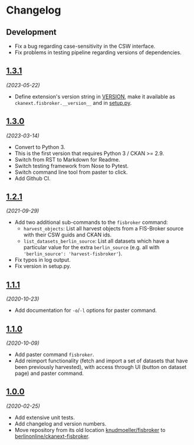 # Changelog

## Development

- Fix a bug regarding case-sensitivity in the CSW interface.
- Fix problems in testing pipeline regarding versions of dependencies.


## [1.3.1](https://github.com/berlinonline/ckanext-fisbroker/releases/tag/1.3.1)

_(2023-05-22)_

- Define extension's version string in [VERSION](VERSION), make it available as `ckanext.fisbroker.__version__` and in [setup.py](setup.py).


## [1.3.0](https://github.com/berlinonline/ckanext-fisbroker/releases/tag/1.3.0)

_(2023-03-14)_

- Convert to Python 3.
- This is the first version that requires Python 3 / CKAN >= 2.9.
- Switch from RST to Markdown for Readme.
- Switch testing framework from Nose to Pytest.
- Switch command line tool from paster to click.
- Add Github CI.

## [1.2.1](https://github.com/berlinonline/ckanext-fisbroker/releases/tag/1.2.1)

_(2021-09-29)_

- Add two additional sub-commands to the `fisbroker` command:
  - `harvest_objects`: List all harvest objects from a FIS-Broker source with their CSW guids and CKAN ids.
  - `list_datasets_berlin_source`: List all datasets which have a particular value for the extra `berlin_source` (e.g. all with `'berlin_source': 'harvest-fisbroker'`).
- Fix typos in log output.
- Fix version in setup.py.

## [1.1.1](https://github.com/berlinonline/ckanext-fisbroker/releases/tag/1.1.1)

_(2020-10-23)_

- Add documentation for `-o`/`-l` options for paster command.

## [1.1.0](https://github.com/berlinonline/ckanext-fisbroker/releases/tag/1.1.0)

_(2020-10-09)_

- Add paster command `fisbroker`.
- Add reimport functionality (fetch and import a set of datasets that have been previously harvested), with access through UI (button on dataset page) and paster command.

## [1.0.0](https://github.com/berlinonline/ckanext-fisbroker/releases/tag/1.0.0)

_(2020-02-25)_

- Add extensive unit tests.
- Add changelog and version numbers.
- Move repository from its old location [knudmoeller/fisbroker](https://github.com/knudmoeller/fisbroker) to [berlinonline/ckanext-fisbroker](https://github.com/berlinonline/ckanext-fisbroker).
